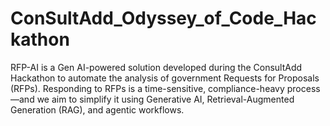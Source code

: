 # ConSultAdd_Odyssey_of_Code_Hackathon
RFP-AI is a Gen AI-powered solution developed during the ConsultAdd Hackathon to automate the analysis of government Requests for Proposals (RFPs). Responding to RFPs is a time-sensitive, compliance-heavy process—and we aim to simplify it using Generative AI, Retrieval-Augmented Generation (RAG), and agentic workflows. 

